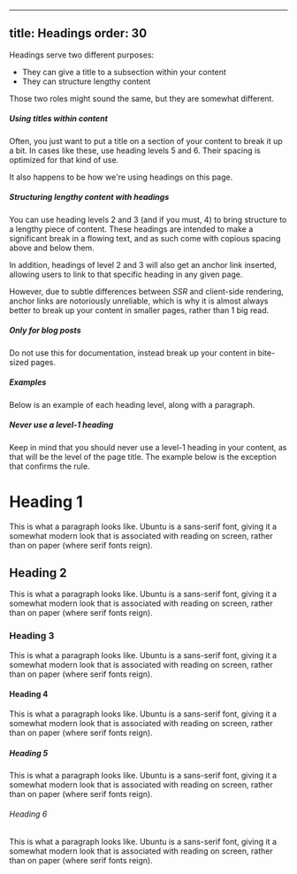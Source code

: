 ***

title: Headings
order: 30
---------

Headings serve two different purposes:

*   They can give a title to a subsection within your content
*   They can structure lengthy content

Those two roles might sound the same, but they are somewhat different.

##### Using titles within content

Often, you just want to put a title on a section of your content to
break it up a bit. In cases like these, use heading levels 5 and 6.
Their spacing is optimized for that kind of use.

It also happens to be how we're using headings on this page.

##### Structuring lengthy content with headings

You can use heading levels 2 and 3 (and if you must, 4) to bring
structure to a lengthy piece of content.
These headings are intended to make a significant break in
a flowing text, and as such come with copious spacing above
and below them.

In addition, headings of level 2 and 3 will also get an
anchor link inserted, allowing users to link to that specific
heading in any given page.

However, due to subtle differences between *SSR* and client-side
rendering, anchor links are notoriously unreliable, which is
why it is almost always better to break up your content in
smaller pages, rather than 1 big read.

<Note>

##### Only for blog posts

Do not use this for documentation, instead break up your content
in bite-sized pages.

</Note>

##### Examples

Below is an example of each heading level, along with a paragraph.

<Note>

##### Never use a level-1 heading

Keep in mind that you should never use a level-1 heading in your
content, as that will be the level of the page title. The example
below is the exception that confirms the rule.

</Note>

# Heading 1

This is what a paragraph looks like. Ubuntu is a sans-serif font, giving it
a somewhat modern look that is associated with reading on screen, rather than
on paper (where serif fonts reign).

## Heading 2

This is what a paragraph looks like. Ubuntu is a sans-serif font, giving it
a somewhat modern look that is associated with reading on screen, rather than
on paper (where serif fonts reign).

### Heading 3

This is what a paragraph looks like. Ubuntu is a sans-serif font, giving it
a somewhat modern look that is associated with reading on screen, rather than
on paper (where serif fonts reign).

#### Heading 4

This is what a paragraph looks like. Ubuntu is a sans-serif font, giving it
a somewhat modern look that is associated with reading on screen, rather than
on paper (where serif fonts reign).

##### Heading 5

This is what a paragraph looks like. Ubuntu is a sans-serif font, giving it
a somewhat modern look that is associated with reading on screen, rather than
on paper (where serif fonts reign).

###### Heading 6

This is what a paragraph looks like. Ubuntu is a sans-serif font, giving it
a somewhat modern look that is associated with reading on screen, rather than
on paper (where serif fonts reign).
